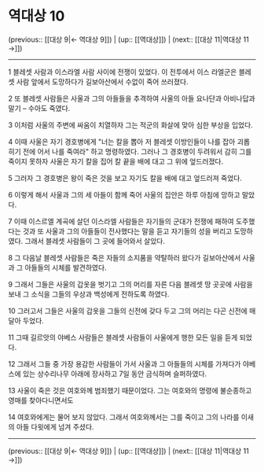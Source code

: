 # 역대상 10

(previous:: [[대상 9|← 역대상 9]]) | (up:: [[역대상]]) | (next:: [[대상 11|역대상 11 →]])

***




1 
블레셋 사람과 이스라엘 사람 사이에 전쟁이 있었다. 이 전투에서 이스 라엘군은 블레셋 사람 앞에서 도망하다가 길보아산에서 수없이 죽어 쓰러졌다. 



2 
또 블레셋 사람들은 사울과 그의 아들들을 추격하여 사울의 아들 요나단과 아비나답과 말기 – 수아도 죽였다. 



3 
이처럼 사울의 주변에 싸움이 치열하자 그는 적군의 화살에 맞아 심한 부상을 입었다. 



4 
이때 사울은 자기 경호병에게 "너는 칼을 뽑아 저 블레셋 이방인들이 나를 잡아 괴롭히기 전에 어서 나를 죽여라" 하고 명령하였다. 그러나 그 경호병이 두려워서 감히 그를 죽이지 못하자 사울은 자기 칼을 집어 칼 끝을 배에 대고 그 위에 엎드러졌다. 



5 
그러자 그 경호병은 왕이 죽은 것을 보고 자기도 칼을 배에 대고 엎드러져 죽었다. 



6 
이렇게 해서 사울과 그의 세 아들이 함께 죽어 사울의 집안은 하루 아침에 망하고 말았다. 



7 
이때 이스르엘 계곡에 살던 이스라엘 사람들은 자기들의 군대가 전쟁에 패하여 도주했다는 것과 또 사울과 그의 아들들이 전사했다는 말을 듣고 자기들의 성을 버리고 도망하였다. 그래서 블레셋 사람들이 그 곳에 들어와서 살았다. 



8 
그 다음날 블레셋 사람들은 죽은 자들의 소지품을 약탈하러 왔다가 길보아산에서 사울과 그 아들들의 시체를 발견하였다. 



9 
그래서 그들은 사울의 갑옷을 벗기고 그의 머리를 자른 다음 블레셋 땅 곳곳에 사람을 보내 그 소식을 그들의 우상과 백성에게 전하도록 하였다. 



10 
그러고서 그들은 사울의 갑옷을 그들의 신전에 갖다 두고 그의 머리는 다곤 신전에 매달아 두었다. 



11 
그때 길르앗의 야베스 사람들은 블레셋 사람들이 사울에게 행한 모든 일을 듣게 되었다. 



12 
그래서 그들 중 가장 용감한 사람들이 가서 사울과 그 아들들의 시체를 가져다가 야베스에 있는 상수리나무 아래에 장사하고 7일 동안 금식하며 슬퍼하였다. 



13 
사울이 죽은 것은 여호와께 범죄했기 때문이었다. 그는 여호와의 명령에 불순종하고 영매를 찾아다니면서도 



14 
여호와에게는 물어 보지 않았다. 그래서 여호와께서는 그를 죽이고 그의 나라를 이새의 아들 다윗에게 넘겨 주셨다.

***

(previous:: [[대상 9|← 역대상 9]]) | (up:: [[역대상]]) | (next:: [[대상 11|역대상 11 →]])
